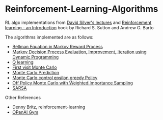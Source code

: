 # Reinforcement-Learning-Algorithms

RL algo implementations from [David Silver's lectures](https://www.youtube.com/watch?v=2pWv7GOvuf0&amp;list=PLqYmG7hTraZDM-OYHWgPebj2MfCFzFObQ) and [Reinforcement learning - an Introduction](https://web.stanford.edu/class/psych209/Readings/SuttonBartoIPRLBook2ndEd.pdf) book by Richard S. Sutton and Andrew G. Barto


The algorithms implemented are as follows:
* [Bellman Equation in Markov Reward Process](https://github.com/avani17101/Reinforcement-Learning-Algorithms/blob/master/Bellman_EQ_MRP.ipynb)
* [Markov Decision Process Evaluation, Improvement, Iteration using Dynamic Programming](https://github.com/avani17101/Reinforcement-Learning-Algorithms/blob/master/MDP_OpenAI.ipynb)
* [Q learning](https://github.com/avani17101/Reinforcement-Learning-Algorithms/blob/master/Q_learning.ipynb)
* [First visit Monte Carlo](https://github.com/avani17101/Reinforcement-Learning-Algorithms/blob/master/monte_carlo.ipynb)
* [Monte Carlo Prediction](https://github.com/avani17101/Reinforcement-Learning-Algorithms/blob/master/Monte%20Carlo%20Prediction.ipynb)
* [Monte Carlo control epsilon greedy Policy](https://github.com/avani17101/Reinforcement-Learning-Algorithms/blob/master/Monte%20Carlo%20control%20epsilon%20Greedy%20Policy.ipynb)
* [Off Policy Monte Carlo with Weighted Importance Sampling](https://github.com/avani17101/Reinforcement-Learning-Algorithms/blob/master/Off%20Policy%20Monte%20Carlo%20with%20Weighted%20Importance%20Sampling.ipynb)
* [SARSA](https://github.com/avani17101/Reinforcement-Learning-Algorithms/blob/master/SARSA.ipynb)


Other References

* Denny Britz, reinforcement-learning
* [OPenAI Gym](https://gym.openai.com/docs/)

